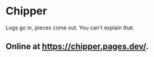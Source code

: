 # Chipper

Logs go in, pieces come out. You can't explain that.

## Online at https://chipper.pages.dev/.
